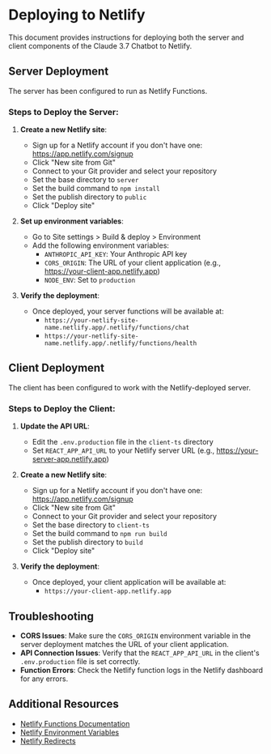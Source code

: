 # Deploying to Netlify

This document provides instructions for deploying both the server and client components of the Claude 3.7 Chatbot to Netlify.

## Server Deployment

The server has been configured to run as Netlify Functions.

### Steps to Deploy the Server:

1. **Create a new Netlify site**:
   - Sign up for a Netlify account if you don't have one: https://app.netlify.com/signup
   - Click "New site from Git"
   - Connect to your Git provider and select your repository
   - Set the base directory to `server`
   - Set the build command to `npm install`
   - Set the publish directory to `public`
   - Click "Deploy site"

2. **Set up environment variables**:
   - Go to Site settings > Build & deploy > Environment
   - Add the following environment variables:
     - `ANTHROPIC_API_KEY`: Your Anthropic API key
     - `CORS_ORIGIN`: The URL of your client application (e.g., https://your-client-app.netlify.app)
     - `NODE_ENV`: Set to `production`

3. **Verify the deployment**:
   - Once deployed, your server functions will be available at:
     - `https://your-netlify-site-name.netlify.app/.netlify/functions/chat`
     - `https://your-netlify-site-name.netlify.app/.netlify/functions/health`

## Client Deployment

The client has been configured to work with the Netlify-deployed server.

### Steps to Deploy the Client:

1. **Update the API URL**:
   - Edit the `.env.production` file in the `client-ts` directory
   - Set `REACT_APP_API_URL` to your Netlify server URL (e.g., https://your-server-app.netlify.app)

2. **Create a new Netlify site**:
   - Sign up for a Netlify account if you don't have one: https://app.netlify.com/signup
   - Click "New site from Git"
   - Connect to your Git provider and select your repository
   - Set the base directory to `client-ts`
   - Set the build command to `npm run build`
   - Set the publish directory to `build`
   - Click "Deploy site"

3. **Verify the deployment**:
   - Once deployed, your client application will be available at:
     - `https://your-client-app.netlify.app`

## Troubleshooting

- **CORS Issues**: Make sure the `CORS_ORIGIN` environment variable in the server deployment matches the URL of your client application.
- **API Connection Issues**: Verify that the `REACT_APP_API_URL` in the client's `.env.production` file is set correctly.
- **Function Errors**: Check the Netlify function logs in the Netlify dashboard for any errors.

## Additional Resources

- [Netlify Functions Documentation](https://docs.netlify.com/functions/overview/)
- [Netlify Environment Variables](https://docs.netlify.com/configure-builds/environment-variables/)
- [Netlify Redirects](https://docs.netlify.com/routing/redirects/) 
